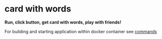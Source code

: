 # card with words

**Run, click button, get card with words, play with friends!**

For building and starting application within docker container see [commands](commands.md) 